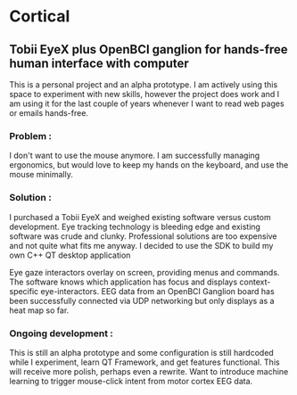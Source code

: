 # Cortical
## Tobii EyeX plus OpenBCI ganglion for hands-free human interface with computer

This is a personal project and an alpha prototype.  I am actively using this space to experiment with new skills, however the project does work and I am using it for the last couple of years whenever I want to read web pages or emails hands-free.

### Problem : 

I don't want to use the mouse anymore.  I am successfully managing ergonomics, but would love to keep my hands on the keyboard, and use the mouse minimally.

### Solution : 

I purchased a Tobii EyeX and weighed existing software versus custom development.  Eye tracking technology is bleeding edge and existing software was crude and clunky.  Professional solutions are too expensive and not quite what fits me anyway.  I decided to use the SDK to build my own C++ QT desktop application

Eye gaze interactors overlay on screen, providing menus and commands.  The software knows which application has focus and displays context-specific eye-interactors.  EEG data from an OpenBCI Ganglion board has been successfully connected via UDP networking but only displays as a heat map so far.

### Ongoing development : 

This is still an alpha prototype and some configuration is still hardcoded while I experiment, learn QT Framework, and get features functional.  This will receive more polish, perhaps even a rewrite.  Want to introduce machine learning to trigger mouse-click intent from motor cortex EEG data.
